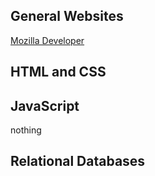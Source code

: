 ## General Websites

[Mozilla Developer](https://developer.mozilla.org/en-US/)

## HTML and CSS



## JavaScript

nothing

## Relational Databases